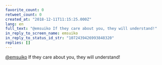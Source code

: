 ```yaml
---
favorite_count: 0
retweet_count: 0
created_at: "2018-12-11T11:15:25.000Z"
lang: en
full_text: "@emsuiko If they care about you, they will understand!"
in_reply_to_screen_name: emsuiko
in_reply_to_status_id_str: "1072439426993848320"
replies: []
---
```


[@emsuiko](https://twitter.com/emsuiko) If they care about you, they will
understand!
